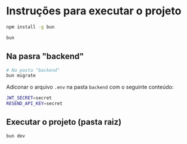 # Instruções para executar o projeto

```bash
npm install -g bun
```

```bash
bun
```

## Na pasra "backend"

```bash
# Na pasta "backend"
bun migrate
```

Adiconar o arquivo `.env` na pasta `backend` com o seguinte conteúdo:

```bash
JWT_SECRET=secret
RESEND_API_KEY=secret
```

## Executar o projeto (pasta raiz)

```bash
bun dev
```
